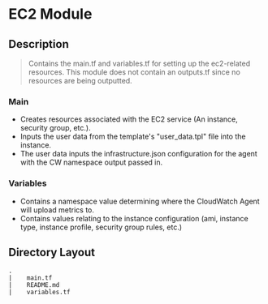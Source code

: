 # EC2 Module

## Description
> Contains the main.tf and variables.tf for setting up the ec2-related resources. 
> This module does not contain an outputs.tf since no resources are being outputted.

### Main
- Creates resources associated with the EC2 service (An instance, security group, etc.).
- Inputs the user data from the template's "user_data.tpl" file into the instance.
- The user data inputs the infrastructure.json configuration for the agent with the CW namespace output passed in.
### Variables
- Contains a namespace value determining where the CloudWatch Agent will upload metrics to.
- Contains values relating to the instance configuration (ami, instance type, instance profile, security group rules, etc.)


## Directory Layout
    .
    |    main.tf
    |    README.md
    |    variables.tf